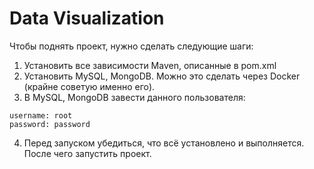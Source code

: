 # Data Visualization
Чтобы поднять проект, нужно сделать следующие шаги:
1. Установить все зависимости Maven, описанные в pom.xml
2. Установить MySQL, MongoDB. Можно это сделать через Docker (крайне советую именно его).
3. В MySQL, MongoDB завести данного пользователя:
```
username: root
password: password
```
4. Перед запуском убедиться, что всё установлено и выполняется. После чего запустить проект.
